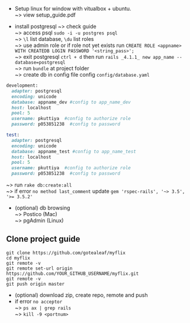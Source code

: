 * Setup linux for window with vitualbox + ubuntu.  
~> view setup_guide.pdf   

* install postgresql
~> check guide  
~> access psql  `sudo -i -u postgres psql`  
~> `\l` list database, `\du` list roles  
~> use admin role or if role not yet exists run `CREATE ROLE <appname> WITH CREATEDB LOGIN PASSWORD '<string_pass>';`  
~> exit postgresql `ctrl + d` then run `rails _4.1.1_ new app_name --database=postgresql`  
~> run `bundle` at project folder  
~> create db in config file config `config/database.yaml`  
```ruby
development:
  adapter: postgresql
  encoding: unicode
  database: appname_dev #config to app_name_dev
  host: localhost
  pool: 5
  username: pkuttiya  #config to authorize role
  password: p053851238  #config to password

test:
  adapter: postgresql
  encoding: unicode
  database: appname_test #config to app_name_test
  host: localhost
  pool: 5
  username: pkuttiya  #config to authorize role
  password: p053851238  #config to password
```
~> run `rake db:create:all`  
~> if error `no method last_comment` update `gem 'rspec-rails', '~> 3.5', '>= 3.5.2'` 

* (optional) db browsing  
~> Postico (Mac)  
~> pgAdmin (Linux)  

## Clone project guide
```
git clone https://github.com/gotealeaf/myflix
cd myflix
git remote -v
git remote set-url origin https://github.com/YOUR_GITHUB_USERNAME/myflix.git
git remote -v
git push origin master
```

* (optional) download zip, create repo, remote and push  
* if error `no acceptor`  
~> `ps ax | grep rails`  
~> `kill -9 <portnum>`  